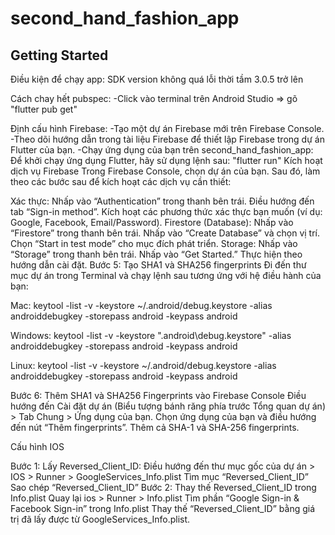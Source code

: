 # second_hand_fashion_app
## Getting Started

Điều kiện để chạy app:
SDK version không quá lỗi thời tầm 3.0.5 trở lên 

Cách chay hết pubspec:
-Click vào terminal trên Android Studio => gõ "flutter pub get"

Định cấu hình Firebase:
-Tạo một dự án Firebase mới trên Firebase Console.
-Theo dõi hướng dẫn trong tài liệu Firebase để thiết lập Firebase trong dự án Flutter của bạn.
-Chạy ứng dụng của bạn trên second_hand_fashion_app: Để khởi chạy ứng dụng Flutter, hãy sử dụng lệnh sau: "flutter run"
Kích hoạt dịch vụ Firebase Trong Firebase Console, chọn dự án của bạn. Sau đó, làm theo các bước sau để kích hoạt các dịch vụ cần thiết:

Xác thực:
Nhấp vào “Authentication” trong thanh bên trái.
Điều hướng đến tab “Sign-in method”.
Kích hoạt các phương thức xác thực bạn muốn (ví dụ: Google, Facebook, Email/Password).
Firestore (Database):
Nhấp vào “Firestore” trong thanh bên trái.
Nhấp vào “Create Database” và chọn vị trí.
Chọn “Start in test mode” cho mục đích phát triển.
Storage:
Nhấp vào “Storage” trong thanh bên trái.
Nhấp vào “Get Started.”
Thực hiện theo hướng dẫn cài đặt.
Bước 5: Tạo SHA1 và SHA256 fingerprints Đi đến thư mục dự án trong Terminal và chạy lệnh sau tương ứng với hệ điều hành của bạn:

Mac:
keytool -list -v -keystore ~/.android/debug.keystore -alias androiddebugkey -storepass android -keypass android

Windows:
keytool -list -v -keystore "\.android\debug.keystore" -alias androiddebugkey -storepass android -keypass android

Linux:
keytool -list -v -keystore ~/.android/debug.keystore -alias androiddebugkey -storepass android -keypass android

Bước 6: Thêm SHA1 và SHA256 Fingerprints vào Firebase Console Điều hướng đến Cài đặt dự án (Biểu tượng bánh răng phía trước Tổng quan dự án) > Tab Chung > Ứng dụng của bạn. Chọn ứng dụng của bạn và điều hướng đến nút “Thêm fingerprints”. Thêm cả SHA-1 và SHA-256 fingerprints.

Cấu hình IOS

Bước 1: Lấy Reversed_Client_ID:
Điều hướng đến thư mục gốc của dự án > IOS > Runner > GoogleServices_Info.plist
Tìm mục “Reversed_Client_ID”
Sao chép “Reversed_Client_ID”
Bước 2: Thay thế Reversed_Client_ID trong Info.plist
Quay lại ios > Runner > Info.plist
Tìm phần “Google Sign-in & Facebook Sign-in” trong Info.plist
Thay thế “Reversed_Client_ID” bằng giá trị đã lấy được từ GoogleServices_Info.plist.
